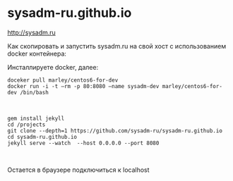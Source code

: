 # sysadm-ru.github.io

http://sysadm.ru

Как скопировать и запустить sysadm.ru на свой хост с использованием docker контейнера:

Инсталлируете docker, далее:

    doceker pull marley/centos6-for-dev
    docker run -i -t –rm -p 80:8080 –name sysadm-dev marley/centos6-for-dev /bin/bash

<br/>

    gem install jekyll  
    cd /projects
    git clone --depth=1 https://github.com/sysadm-ru/sysadm-ru.github.io
    cd sysadm-ru.github.io
    jekyll serve --watch  --host 0.0.0.0 --port 8080
    
    
<br/>

Остается в браузере подключиться к localhost
